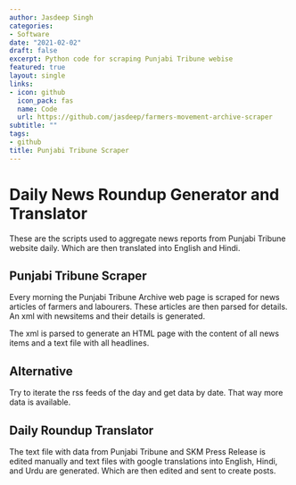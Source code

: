 ```yaml
---
author: Jasdeep Singh
categories:
- Software
date: "2021-02-02"
draft: false
excerpt: Python code for scraping Punjabi Tribune webise
featured: true
layout: single
links:
- icon: github
  icon_pack: fas
  name: Code  
  url: https://github.com/jasdeep/farmers-movement-archive-scraper
subtitle: ""
tags:
- github
title: Punjabi Tribune Scraper
---
```


# Daily News Roundup Generator and Translator
These are the scripts used to aggregate news reports from Punjabi Tribune website daily. Which are then translated into English and Hindi.

## Punjabi Tribune Scraper
Every morning the Punjabi Tribune Archive web page is scraped for news articles of farmers and labourers. These articles are then parsed for details. An xml with newsitems and their details is generated.

The xml is parsed to generate an HTML page with the content of all news items and a text file with all headlines.

## Alternative
Try to iterate the rss feeds of the day and get data by date. That way more data is available.

## Daily Roundup Translator
The text file with data from Punjabi Tribune and SKM Press Release is edited manually and text files with google translations into English, Hindi, and Urdu are generated. Which are then edited and sent to create posts.
